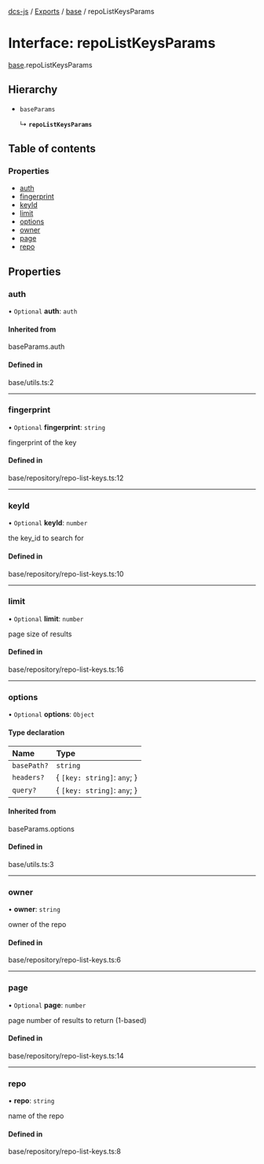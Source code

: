[dcs-js](../README.md) / [Exports](../modules.md) / [base](../modules/base.md) / repoListKeysParams

# Interface: repoListKeysParams

[base](../modules/base.md).repoListKeysParams

## Hierarchy

- `baseParams`

  ↳ **`repoListKeysParams`**

## Table of contents

### Properties

- [auth](base.repoListKeysParams.md#auth)
- [fingerprint](base.repoListKeysParams.md#fingerprint)
- [keyId](base.repoListKeysParams.md#keyid)
- [limit](base.repoListKeysParams.md#limit)
- [options](base.repoListKeysParams.md#options)
- [owner](base.repoListKeysParams.md#owner)
- [page](base.repoListKeysParams.md#page)
- [repo](base.repoListKeysParams.md#repo)

## Properties

### <a id="auth" name="auth"></a> auth

• `Optional` **auth**: `auth`

#### Inherited from

baseParams.auth

#### Defined in

base/utils.ts:2

___

### <a id="fingerprint" name="fingerprint"></a> fingerprint

• `Optional` **fingerprint**: `string`

fingerprint of the key

#### Defined in

base/repository/repo-list-keys.ts:12

___

### <a id="keyid" name="keyid"></a> keyId

• `Optional` **keyId**: `number`

the key_id to search for

#### Defined in

base/repository/repo-list-keys.ts:10

___

### <a id="limit" name="limit"></a> limit

• `Optional` **limit**: `number`

page size of results

#### Defined in

base/repository/repo-list-keys.ts:16

___

### <a id="options" name="options"></a> options

• `Optional` **options**: `Object`

#### Type declaration

| Name | Type |
| :------ | :------ |
| `basePath?` | `string` |
| `headers?` | { `[key: string]`: `any`;  } |
| `query?` | { `[key: string]`: `any`;  } |

#### Inherited from

baseParams.options

#### Defined in

base/utils.ts:3

___

### <a id="owner" name="owner"></a> owner

• **owner**: `string`

owner of the repo

#### Defined in

base/repository/repo-list-keys.ts:6

___

### <a id="page" name="page"></a> page

• `Optional` **page**: `number`

page number of results to return (1-based)

#### Defined in

base/repository/repo-list-keys.ts:14

___

### <a id="repo" name="repo"></a> repo

• **repo**: `string`

name of the repo

#### Defined in

base/repository/repo-list-keys.ts:8
